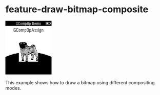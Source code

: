 # feature-draw-bitmap-composite

![screenshot](feature-draw-bitmap-composite-screenshot.png)

This example shows how to draw a bitmap using different compositing modes.

